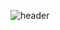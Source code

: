 ![header](https://capsule-render.vercel.app/api?type=cylinder&color=gradient&customColorList=0,2,3&height=300&section=header&text=capsule%20render&fontSize=90)
